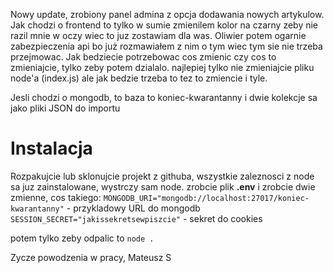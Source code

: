 Nowy update, zrobiony panel admina z opcja dodawania nowych artykulow. Jak chodzi o frontend to tylko w sumie
zmienilem kolor na czarny zeby nie razil mnie w oczy wiec to juz zostawiam dla was. Oliwier potem ogarnie zabezpieczenia
api bo już rozmawiałem z nim o tym wiec tym sie nie trzeba przejmowac. Jak bedziecie potrzebowac cos zmienic czy cos to zmieniajcie,
tylko zeby potem dzialalo. najlepiej tylko nie zmieniajcie pliku node'a (index.js) ale jak bedzie trzeba to tez to zmiencie i tyle.

Jesli chodzi o mongodb, to baza to koniec-kwarantanny i dwie kolekcje sa jako pliki JSON do importu


# Instalacja
Rozpakujcie lub sklonujcie projekt z githuba, wszystkie zaleznosci z node sa juz zainstalowane, wystrczy sam node.
zrobcie plik **.env** i zrobcie dwie zmienne, cos takiego:
`MONGODB_URI="mongodb://localhost:27017/koniec-kwarantanny"` - przykladowy URL do mongodb
`SESSION_SECRET="jakissekretsewpiszcie"` - sekret do cookies

potem tylko zeby odpalic to ``node .``



Zycze powodzenia w pracy, Mateusz S
